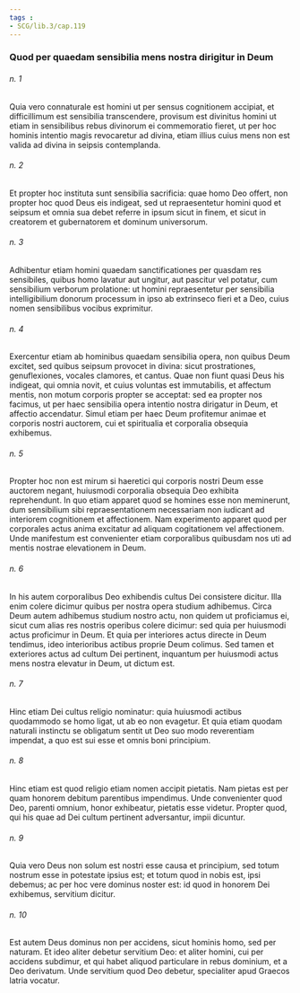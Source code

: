 ```yaml
---
tags : 
- SCG/lib.3/cap.119
---
```


### Quod per quaedam sensibilia mens nostra dirigitur in Deum

###### n. 1
Quia vero connaturale est homini ut per sensus cognitionem accipiat, et difficillimum est sensibilia transcendere, provisum est divinitus homini ut etiam in sensibilibus rebus divinorum ei commemoratio fieret, ut per hoc hominis intentio magis revocaretur ad divina, etiam illius cuius mens non est valida ad divina in seipsis contemplanda.

###### n. 2
Et propter hoc instituta sunt sensibilia sacrificia: quae homo Deo offert, non propter hoc quod Deus eis indigeat, sed ut repraesentetur homini quod et seipsum et omnia sua debet referre in ipsum sicut in finem, et sicut in creatorem et gubernatorem et dominum universorum.

###### n. 3
Adhibentur etiam homini quaedam sanctificationes per quasdam res sensibiles, quibus homo lavatur aut ungitur, aut pascitur vel potatur, cum sensibilium verborum prolatione: ut homini repraesentetur per sensibilia intelligibilium donorum processum in ipso ab extrinseco fieri et a Deo, cuius nomen sensibilibus vocibus exprimitur.

###### n. 4
Exercentur etiam ab hominibus quaedam sensibilia opera, non quibus Deum excitet, sed quibus seipsum provocet in divina: sicut prostrationes, genuflexiones, vocales clamores, et cantus. Quae non fiunt quasi Deus his indigeat, qui omnia novit, et cuius voluntas est immutabilis, et affectum mentis, non motum corporis propter se acceptat: sed ea propter nos facimus, ut per haec sensibilia opera intentio nostra dirigatur in Deum, et affectio accendatur. Simul etiam per haec Deum profitemur animae et corporis nostri auctorem, cui et spiritualia et corporalia obsequia exhibemus.

###### n. 5
Propter hoc non est mirum si haeretici qui corporis nostri Deum esse auctorem negant, huiusmodi corporalia obsequia Deo exhibita reprehendunt. In quo etiam apparet quod se homines esse non meminerunt, dum sensibilium sibi repraesentationem necessariam non iudicant ad interiorem cognitionem et affectionem. Nam experimento apparet quod per corporales actus anima excitatur ad aliquam cogitationem vel affectionem. Unde manifestum est convenienter etiam corporalibus quibusdam nos uti ad mentis nostrae elevationem in Deum.

###### n. 6
In his autem corporalibus Deo exhibendis cultus Dei consistere dicitur. Illa enim colere dicimur quibus per nostra opera studium adhibemus. Circa Deum autem adhibemus studium nostro actu, non quidem ut proficiamus ei, sicut cum alias res nostris operibus colere dicimur: sed quia per huiusmodi actus proficimur in Deum. Et quia per interiores actus directe in Deum tendimus, ideo interioribus actibus proprie Deum colimus. Sed tamen et exteriores actus ad cultum Dei pertinent, inquantum per huiusmodi actus mens nostra elevatur in Deum, ut dictum est.

###### n. 7
Hinc etiam Dei cultus religio nominatur: quia huiusmodi actibus quodammodo se homo ligat, ut ab eo non evagetur. Et quia etiam quodam naturali instinctu se obligatum sentit ut Deo suo modo reverentiam impendat, a quo est sui esse et omnis boni principium.

###### n. 8
Hinc etiam est quod religio etiam nomen accipit pietatis. Nam pietas est per quam honorem debitum parentibus impendimus. Unde convenienter quod Deo, parenti omnium, honor exhibeatur, pietatis esse videtur. Propter quod, qui his quae ad Dei cultum pertinent adversantur, impii dicuntur.

###### n. 9
Quia vero Deus non solum est nostri esse causa et principium, sed totum nostrum esse in potestate ipsius est; et totum quod in nobis est, ipsi debemus; ac per hoc vere dominus noster est: id quod in honorem Dei exhibemus, servitium dicitur.

###### n. 10
Est autem Deus dominus non per accidens, sicut hominis homo, sed per naturam. Et ideo aliter debetur servitium Deo: et aliter homini, cui per accidens subdimur, et qui habet aliquod particulare in rebus dominium, et a Deo derivatum. Unde servitium quod Deo debetur, specialiter apud Graecos latria vocatur.

